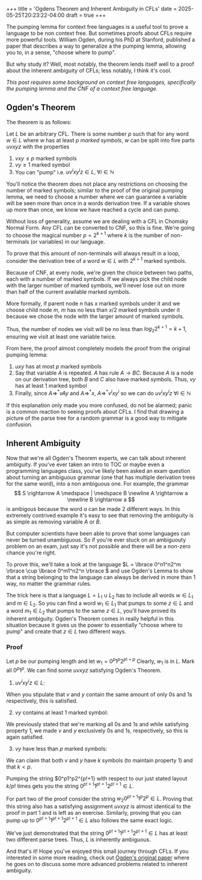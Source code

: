 +++
title = 'Ogdens Theorem and Inherent Ambiguity in CFLs'
date = 2025-05-25T20:23:22-04:00
draft = true
+++

The pumping lemma for context free languages is a useful tool to prove a language to be non context free. But sometimes proofs about CFLs require more powerful tools. William Ogden, during his PhD at Stanford, published a paper that describes a way to generalize a the pumping lemma, allowing you to, in a sense, "choose where to pump".

But why study it? Well, most notably, the theorem lends itself well to a proof about the inherent ambiguity of CFLs; less notably, I think it's cool.

*This post requires some background on context free languages, specifically the pumping lemma and the CNF of a context free language.*

## Ogden's Theorem
The theorem is as follows:

Let $L$ be an arbitrary CFL. There is some number $p$ such that for any word $w \in L$ where $w$ has at least $p$ *marked symbols*, $w$ can be split into five parts $uvxyz$ with the properties

1) $vxy \leq p$ marked symbols
2) $vy \geq 1$ marked symbol
3) You can "pump" i.e. $uv^ixy^iz \in L, \; \forall i \in \mathbb{N}$

You'll notice the theorem does not place any restrictions on choosing the number of marked symbols; similar to the proof of the original pumping lemma, we need to choose a number where we can guarantee a variable will be seen more than once in a words derivation tree. If a variable shows up more than once, we know we have reached a cycle and can pump. 

Without loss of generality, assume we are dealing with a CFL in Chomsky Normal Form. Any CFL can be converted to CNF, so this is fine. We're going to choose the magical number $p = 2^{k+1}$ where $k$ is the number of non-terminals (or variables) in our language.

To prove that this amount of non-terminals will always result in a loop, consider the derivation tree of a word $w \in L$ with $2^{k+1}$ marked symbols. 

Because of CNF, at every node, we're given the choice between two paths, each with a number of marked symbols. If we always pick the child node with the larger number of marked symbols, we'll never lose out on more than half of the current available marked symbols.

More formally, if parent node $n$ has $x$ marked symbols under it and we choose child node $m$, $m$ has no less than $x/2$ marked symbols under it because we chose the node with the larger amount of marked symbols.

Thus, the number of nodes we visit will be no less than $log_2 2^{k+1} = k+1$, ensuring we visit at least one variable twice. 

From here, the proof almost completely models the proof from the original pumping lemma:
1) $uxy$ has at most $p$ marked symbols
2) Say that variable $A$ is repeated. $A$ has rule $A \rightarrow BC$. Because $A$ is a node on our derivation tree, both $B$ and $C$ also have marked symbols. Thus, $vy$ has at least 1 marked symbol
3) Finally, since $A \Rightarrow^* vAy$ and $A \Rightarrow^* x$, $A \Rightarrow^* v^ixy^i$ so we can do $uv^ixy^iz$ $\forall i \in \mathbb{N}$ 

If this explanation only made you more confused, do not be alarmed; panic is a common reaction to seeing proofs about CFLs. I find that drawing a picture of the parse tree for a random grammar is a good way to mitigate confusion.


## Inherent Ambiguity

Now that we're all Ogden's Theorem experts, we can talk about inherent ambiguity. If you've ever taken an intro to TOC or maybe even a programming languages class, you've likely been asked an exam question about turning an ambiguous grammar (one that has multiple derivation trees for the same word), into a non ambiguous one. For example, the grammar
$$ 
S \rightarrow A \medspace | \medspace B \newline
A \rightarrow a \newline
B \rightarrow a 
$$
is ambigous because the word $a$ can be made 2 different ways. In this extremely contrived example it's easy to see that removing the ambiguity is as simple as removing variable $A$ or $B$.

But computer scientists have been able to prove that some languages can never be turned unambiguous. So if you're ever stuck on an ambiguouty problem on an exam, just say it's not possible and there will be a non-zero chance you're right.

To prove this, we'll take a look at the language $L = \lbrace 0^n1^n2^m \rbrace \cup \lbrace 0^m1^n2^n \rbrace $ and use Ogden's Lemma to show that a string belonging to the language can always be derived in more than 1 way, no matter the grammar rules.

The trick here is that a language $L = L_1 \cup L_2$ has to include all words $w \in L_1$ and $m \in L_2$. So you can find a word $w_1 \in L_1$ that pumps to some $z \in L$ and a word $m_1 \in L_2$ that pumps to the same $z \in L$, you'll have proved its inherent ambiguity. Ogden's Theorem comes in really helpful in this situation because it gives us the power to essentially "choose where to pump" and create that $z \in L$ two different ways.

### Proof

Let $p$ be our pumping length and let $w_1 = 0^p1^p2^{p! + p}$ Clearly, $w_1$ is in $L$. Mark all $0^p1^p$. We can find some $uvxyz$ satisfying Ogden's Theorem.

1) $uv^ixy^iz \in L$:

When you stipulate that $v$ and $y$ contain the same amount of only 0s and 1s respectively, this is satisfied.

2) $vy$ contains at least 1 marked symbol:

We previously stated that we're marking all 0s and 1s and while satisfying property $1$, we made $v$ and $y$ exclusively 0s and 1s, respectively, so this is again satisfied.

3) $vy$ have less than $p$ marked symbols:

We can claim that both $v$ and $y$ have $k$ symbols (to maintain property $1$) and that $k \lt p$.

Pumping the string $0^p1^p2^{p!+1} with respect to our just stated layout $k/p!$ times gets you the string $0^{p!+1}1^{p!+1}2^{p!+1} \in L$.

For part two of the proof consider the string $w_2 0^{p!+1}1^p2^p \in L$. Proving that this string also has a satisfying assignment $uvxyz$ is almost identical to the proof in part 1 and is left as an exercise. Similarly, proving that you can pump up to $0^{p!+1}1^{p!+1}2^{p!+1} \in L$ also follows the same exact logic.

We've just demonstrated that the string $0^{p!+1}1^{p!+1}2^{p!+1} \in L$ has at least two different parse trees. Thus, $L$ is inherently ambiguous.

And that's it! Hope you've enjoyed this small journey through CFLs. If you interested in some more reading, check out [Ogden's original paper](https://link.springer.com/article/10.1007/BF01694004) where he goes on to discuss some more advanced problems related to inherent ambiguity.
